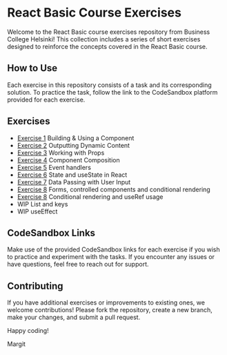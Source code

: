 # React Basic Course Exercises

Welcome to the React Basic course exercises repository from Business College Helsinki! This collection includes a series of short exercises designed to reinforce the concepts covered in the React Basic course.

## How to Use

Each exercise in this repository consists of a task and its corresponding solution. To practice the task, follow the link to the CodeSandbox platform provided for each exercise.

## Exercises

- [Exercise 1](./exercise_1.md) Building & Using a Component
- [Exercise 2](./exercise_2.md) Outputting Dynamic Content
- [Exercise 3](./exercise_3.md) Working with Props
- [Exercise 4](./exercise_4.md) Component Composition
- [Exercise 5](./exercise_5.md) Event handlers
- [Exercise 6](./exercise_6.md) State and useState in React
- [Exercise 7](./exercise_7.md) Data Passing with User Input
- [Exercise 8](./exercise_8.md) Forms, controlled components and conditional rendering
- [Exercise 8](./exercise_9.md) Conditional rendering and useRef usage
- WIP List and keys
- WIP useEffect

## CodeSandbox Links

Make use of the provided CodeSandbox links for each exercise if you wish to practice and experiment with the tasks. If you encounter any issues or have questions, feel free to reach out for support.

## Contributing

If you have additional exercises or improvements to existing ones, we welcome contributions! Please fork the repository, create a new branch, make your changes, and submit a pull request.

Happy coding!

Margit
